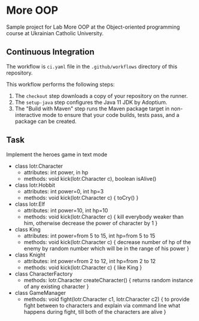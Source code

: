 # More OOP

Sample project for Lab More OOP at the Object-oriented programming course at Ukrainian Catholic University.

## Continuous Integration

The workflow is `ci.yaml` file in the `.github/workflows` directory of this repository.

This workflow performs the following steps:

1. The `checkout` step downloads a copy of your repository on the runner.
1. The `setup-java` step configures the Java 11 JDK by Adoptium.
1. The "Build with Maven" step runs the Maven package target in non-interactive mode to ensure that your code builds, tests pass, and a package can be created.

## Task
Implement the heroes game in text mode
- class lotr.Character 
  - attributes: int power, in hp
  - methods: void kick(lotr.Character c), boolean isAlive()
- class lotr.Hobbit 
  - attributes: int power=0, int hp=3
  - methods: void kick(lotr.Character c) { toCry() }
- class lotr.Elf 
   - attributes: int power=10, int hp=10
   - methods: void kick(lotr.Character c) { kill everybody weaker than him, otherwise decrease the power of character by 1 }
- class King 
   - attributes: int power=from 5 to 15, int hp=from 5 to 15 
   - methods: void kick(lotr.Character c) { decrease number of hp of the enemy by random number which will be in the range of his power }
- class Knight 
   - attributes: int power=from 2 to 12, int hp=from 2 to 12
   - methods: void kick(lotr.Character c) { like King }
- class CharacterFactory 
   - methods: lotr.Character createCharacter() { returns random instance of any existing character } 
- class GameManager
   - methods: void fight(lotr.Character c1, lotr.Character c2) { to provide fight between to characters and explain via command line what happens during fight, till both of the characters are alive } 